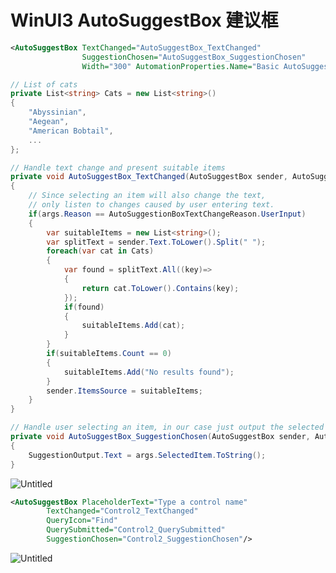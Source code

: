 # WinUI3 AutoSuggestBox 建议框

```xml
<AutoSuggestBox TextChanged="AutoSuggestBox_TextChanged"
                SuggestionChosen="AutoSuggestBox_SuggestionChosen"
                Width="300" AutomationProperties.Name="Basic AutoSuggestBox"/>
```

```csharp
// List of cats
private List<string> Cats = new List<string>()
{
    "Abyssinian",
    "Aegean",
    "American Bobtail",
    ...
};

// Handle text change and present suitable items
private void AutoSuggestBox_TextChanged(AutoSuggestBox sender, AutoSuggestBoxTextChangedEventArgs args)
{
    // Since selecting an item will also change the text,
    // only listen to changes caused by user entering text.
    if(args.Reason == AutoSuggestionBoxTextChangeReason.UserInput)
    {
        var suitableItems = new List<string>();
        var splitText = sender.Text.ToLower().Split(" ");
        foreach(var cat in Cats)
        {
            var found = splitText.All((key)=>
            {
                return cat.ToLower().Contains(key);
            });
            if(found)
            {
                suitableItems.Add(cat);
            }
        }
        if(suitableItems.Count == 0)
        {
            suitableItems.Add("No results found");
        }
        sender.ItemsSource = suitableItems;
    }
}

// Handle user selecting an item, in our case just output the selected item.
private void AutoSuggestBox_SuggestionChosen(AutoSuggestBox sender, AutoSuggestBoxSuggestionChosenEventArgs args)
{
    SuggestionOutput.Text = args.SelectedItem.ToString();
}
```

![Untitled](WinUI3%20AutoSuggestBox%20%E5%BB%BA%E8%AE%AE%E6%A1%86%20d40d4034b5964042a3e88c6584593d3f/Untitled.png)

```xml
<AutoSuggestBox PlaceholderText="Type a control name"
        TextChanged="Control2_TextChanged"
        QueryIcon="Find"
        QuerySubmitted="Control2_QuerySubmitted"
        SuggestionChosen="Control2_SuggestionChosen"/>
```

![Untitled](WinUI3%20AutoSuggestBox%20%E5%BB%BA%E8%AE%AE%E6%A1%86%20d40d4034b5964042a3e88c6584593d3f/Untitled%201.png)
